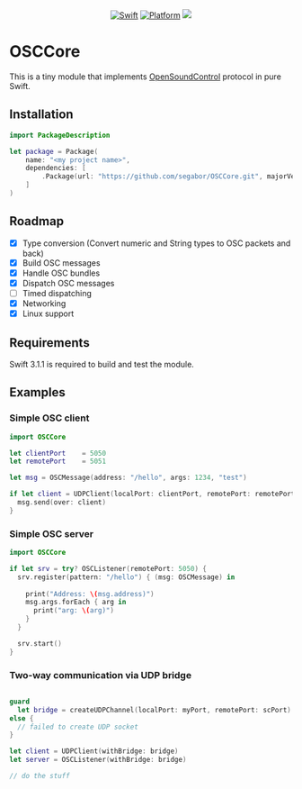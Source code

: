 <div align="center">
    <a href="https://swift.org"><img src="https://img.shields.io/badge/Swift-3.0-orange.svg?style=flat" alt="Swift" /></a>
    <a href="https://swift.org"><img src="https://img.shields.io/badge/Platforms-OS%20X%20--%20Linux-lightgray.svg?style=flat" alt="Platform" /></a>
    <a href="https://travis-ci.org/segabor/OSCCore" alt="Travis"><img src="https://travis-ci.org/segabor/OSCCore.svg?branch=master"></a>
</div>

# OSCCore

This is a tiny module that implements [OpenSoundControl](http://opensoundcontrol.org/spec-1_0) protocol in pure Swift.

## Installation

```swift
import PackageDescription

let package = Package(
    name: "<my project name>",
    dependencies: [
        .Package(url: "https://github.com/segabor/OSCCore.git", majorVersion: 0)
    ]
)
```

## Roadmap

- [x] Type conversion (Convert numeric and String types to OSC packets and back)
- [x] Build OSC messages
- [x] Handle OSC bundles
- [x] Dispatch OSC messages
- [ ] Timed dispatching
- [x] Networking
- [x] Linux support

## Requirements

Swift 3.1.1 is required to build and test the module.

## Examples

### Simple OSC client

```swift
import OSCCore

let clientPort    = 5050
let remotePort    = 5051

let msg = OSCMessage(address: "/hello", args: 1234, "test")

if let client = UDPClient(localPort: clientPort, remotePort: remotePort) {
  msg.send(over: client)
}
```

### Simple OSC server
```swift
import OSCCore

if let srv = try? OSCListener(remotePort: 5050) {
  srv.register(pattern: "/hello") { (msg: OSCMessage) in
    
    print("Address: \(msg.address)")
    msg.args.forEach { arg in
      print("arg: \(arg)")
    }
  }

  srv.start()
}
```

### Two-way communication via UDP bridge
```swift

guard
  let bridge = createUDPChannel(localPort: myPort, remotePort: scPort)
else {
  // failed to create UDP socket
}

let client = UDPClient(withBridge: bridge)
let server = OSCListener(withBridge: bridge)

// do the stuff

```

